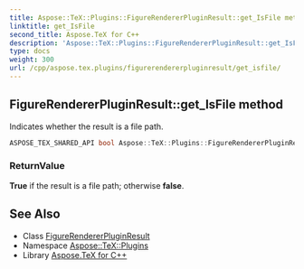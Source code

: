 ```yaml
---
title: Aspose::TeX::Plugins::FigureRendererPluginResult::get_IsFile method
linktitle: get_IsFile
second_title: Aspose.TeX for C++
description: 'Aspose::TeX::Plugins::FigureRendererPluginResult::get_IsFile method. Indicates whether the result is a file path in C++.'
type: docs
weight: 300
url: /cpp/aspose.tex.plugins/figurerendererpluginresult/get_isfile/
---
```

## FigureRendererPluginResult::get_IsFile method


Indicates whether the result is a file path.

```cpp
ASPOSE_TEX_SHARED_API bool Aspose::TeX::Plugins::FigureRendererPluginResult::get_IsFile() override
```


### ReturnValue

**True** if the result is a file path; otherwise **false**.

## See Also

* Class [FigureRendererPluginResult](../)
* Namespace [Aspose::TeX::Plugins](../../)
* Library [Aspose.TeX for C++](../../../)
